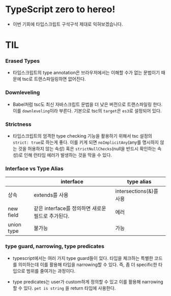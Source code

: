 # TypeScript zero to hereo!

- 이번 기회에 타입스크립트 구석구석 제대로 익혀보겠습니다.

# TIL

### Erased Types

- 타입스크립트의 type annotation은 브라우저에서는 이해할 수가 없는 문법이기 때문에 tsc로 트랜스파일링하면 없어진다.

### Downleveling

- Babel처럼 tsc도 최신 자바스크립트 문법을 더 낮은 버전으로 트랜스파일링 한다. 이를 `downleveling`이라 부른다. 기본으로 tsc의 `target`은 `es3`로 설정되어 있다.

### Strictness

- 타입스크립트의 엄격한 type checking 기능을 활용하기 위해서 tsc 설정의 `strict: true`로 하는게 좋다. 이를 키게 되면 `noImplicitAny`(any를 명시하지 않는 것을 허용하지 않는 속성) 혹은 `strictNullChecks`(null을 반드시 확인하는 속성)로 인해 런타임 에러가 발생하는 것을 막을 수 있다.

### Interface vs Type Alias

|            | interface                                         | type alias              |
| ---------- | ------------------------------------------------- | ----------------------- |
| 상속       | extends를 사용                                    | intersections(&)를 사용 |
| new field  | 같은 interface를 정의하면 새로운 필드로 추가된다. | 에러                    |
| union type | 불가능                                            | 가능                    |

### type guard, narrowing, type predicates

- typescript에서는 여러 가지 type guard들이 있다. 타입을 체크하는 특별한 코드를 의미하는데 이를 활용해 타입을 narrowing할 수 있다. 즉, 좀 더 specific한 타입으로 범위를 줄여가는 과정이다.

- type predicates는 user가 custom하게 정의할 수 있고 이를 활용해 narrowing할 수 있다. `pet is string` 을 return 타입에 사용한다.
